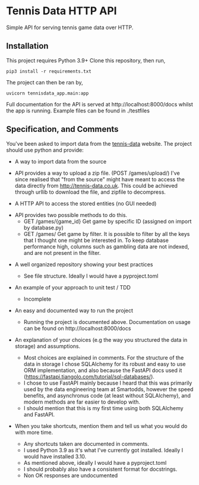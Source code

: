 # Tennis Data HTTP API

Simple API for serving tennis game data over HTTP.

## Installation

This project requires Python 3.9+
Clone this repository, then run,

```pip3 install -r requirements.txt```

The project can then be ran by,

```uvicorn tennisdata_app.main:app```

Full documentation for the API is served at http://localhost:8000/docs whilst the app is running.
Example files can be found in ./testfiles

## Specification, and Comments

You've been asked to import data from the [tennis-data](http://tennis-data.co.uk) website. The project should use python and provide:
* A way to import data from the source
- API provides a way to upload a zip file. (POST /games/upload/)
  I've since realised that "from the source" might have meant to access the data directly from http://tennis-data.co.uk.
  This could be achieved through urllib to download the file, and zipfile to decompress.

* A HTTP API to access the stored entities (no GUI needed)
- API provides two possible methods to do this.
    - GET /games/{game_id}
      Get game by specific ID (assigned on import by database.py)
    - GET /games/
      Get game by filter. It is possible to filter by all the keys that I thought one might be interested in.
      To keep database performance high, columns such as gambling data are not indexed,
      and are not present in the filter.

* A well organized repository showing your best practices
  - See file structure. Ideally I would have a pyproject.toml

* An example of your approach to unit test / TDD
  - Incomplete

* An easy and documented way to run the project
  - Running the project is documented above. Documentation on usage can be found on http://localhost:8000/docs

* An explanation of your choices (e.g the way you structured the data in storage) and assumptions.
  - Most choices are explained in comments. For the structure of the data in storage I chose SQLAlchemy for its robust
    and easy to use ORM implementation, and also because the FastAPI docs used it
    (https://fastapi.tiangolo.com/tutorial/sql-databases/).
  - I chose to use FastAPI mainly because I heard that this was primarily used by the data engineering team at
    Smartodds, however the speed benefits, and asynchronus code (at least without SQLAlchemy), and modern methods are
    far easier to develop with.
  - I should mention that this is my first time using both SQLAlchemy and FastAPI.

* When you take shortcuts, mention them and tell us what you would do with more time.
  - Any shortcuts taken are documented in comments.
  - I used Python 3.9 as it's what I've currently got installed. Ideally I would have installed 3.10.
  - As mentioned above, ideally I would have a pyproject.toml
  - I should probably also have a consistent format for docstrings.
  - Non OK responses are undocumented